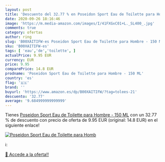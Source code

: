 ```yaml
---
layout: post
title: 'Descuento del 32.77 % en Poseidon Sport Eau de Toilette para Homb'
date: 2020-09-26 18:16:46
image: 'https://m.media-amazon.com/images/I/41FXGxC01+L._SL400_.jpg'
comments: true
category: ofertas
author: ring
slug: 'B00XAITIFW-es Poseidon Sport Eau de Toilette para Hombre - 150 ML'
sku: 'B00XAITIFW-es'
tags: [ 'eau','de','toilette', ]
actualPrice: 9.95 EUR
currency: EUR
price: 9.95
comparePrice: 14.8 EUR
prodname: 'Poseidon Sport Eau de Toilette para Hombre - 150 ML'
country: 'es'
flag: '🇪🇸'
brand: ''
buyurl: 'https://www.amazon.es/dp/B00XAITIFW/?tag=tolees-21'
descuento: '32.77'
average: '9.684999999999999'
---
```


Tienes [Poseidon Sport Eau de Toilette para Hombre - 150 ML](https://www.amazon.es/dp/B00XAITIFW/?tag=tolees-21) con un 32.77 % de descuento con precio de oferta de 9.95 EUR (original: 14.8 EUR) en el siguiente enlace!

[![Poseidon Sport Eau de Toilette para Homb](https://m.media-amazon.com/images/I/41FXGxC01+L._SL400_.jpg)](https://www.amazon.es/dp/B00XAITIFW/?tag=tolees-21)

ℹ️:


[🛒 Accede a la oferta!!](https://www.amazon.es/dp/B00XAITIFW/?tag=tolees-21)
